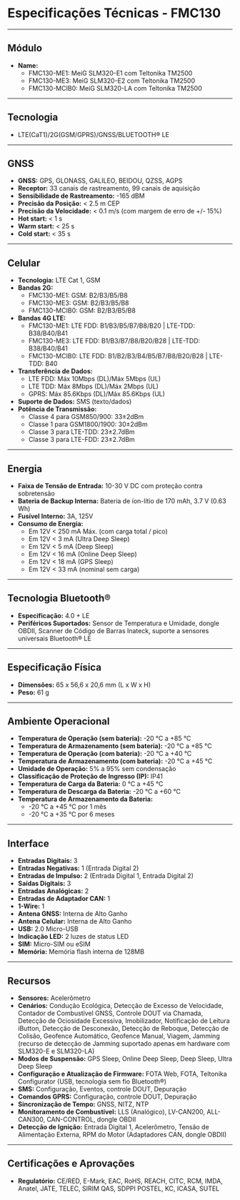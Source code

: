 # Especificações Técnicas - FMC130

---

## Módulo

* **Name:**
    * FMC130-ME1: MeiG SLM320-E1 com Teltonika TM2500
    * FMC130-ME3: MeiG SLM320-E2 com Teltonika TM2500
    * FMC130-MCIB0: MeiG SLM320-LA com Teltonika TM2500

---

## Tecnologia

* LTE(CaT1)/2G(GSM/GPRS)/GNSS/BLUETOOTH® LE

---

## GNSS

* **GNSS:** GPS, GLONASS, GALILEO, BEIDOU, QZSS, AGPS
* **Receptor:** 33 canais de rastreamento, 99 canais de aquisição
* **Sensibilidade de Rastreamento:** -165 dBM
* **Precisão da Posição:** < 2.5 m CEP
* **Precisão da Velocidade:** < 0.1 m/s (com margem de erro de +/- 15%)
* **Hot start:** < 1 s
* **Warm start:** < 25 s
* **Cold start:** < 35 s

---

## Celular

* **Tecnologia:** LTE Cat 1, GSM
* **Bandas 2G:**
    * FMC130-ME1: GSM: B2/B3/B5/B8
    * FMC130-ME3: GSM: B2/B3/B5/B8
    * FMC130-MCIB0: GSM: B2/B3/B5/B8
* **Bandas 4G LTE:**
    * FMC130-ME1: LTE FDD: B1/B3/B5/B7/B8/B20 | LTE-TDD: B38/B40/B41
    * FMC130-ME3: LTE FDD: B1/B3/B7/B8/B20/B28 | LTE-TDD: B38/B40/B41
    * FMC130-MCIB0: LTE FDD: B1/B2/B3/B4/B5/B7/B8/B20/B28 | LTE-TDD: B40
* **Transferência de Dados:**
    * LTE FDD: Máx 10Mbps (DL)/Máx 5Mbps (UL)
    * LTE TDD: Máx 8Mbps (DL)/Máx 2Mbps (UL)
    * GPRS: Máx 85.6Kbps (DL)/Máx 85.6Kbps (UL)
* **Suporte de Dados:** SMS (texto/dados)
* **Potência de Transmissão:**
    * Classe 4 para GSM850/900: 33±2dBm
    * Classe 1 para GSM1800/1900: 30±2dBm
    * Classe 3 para LTE-TDD: 23±2.7dBm
    * Classe 3 para LTE-FDD: 23±2.7dBm

---

## Energia

* **Faixa de Tensão de Entrada:** 10-30 V DC com proteção contra sobretensão
* **Bateria de Backup Interna:** Bateria de íon-lítio de 170 mAh, 3.7 V (0.63 Wh)
* **Fusível Interno:** 3A, 125V
* **Consumo de Energia:**
    * Em 12V < 250 mA Máx. (com carga total / pico)
    * Em 12V < 3 mA (Ultra Deep Sleep)
    * Em 12V < 5 mA (Deep Sleep)
    * Em 12V < 16 mA (Online Deep Sleep)
    * Em 12V < 18 mA (GPS Sleep)
    * Em 12V < 33 mA (nominal sem carga)

---

## Tecnologia Bluetooth®

* **Especificação:** 4.0 + LE
* **Periféricos Suportados:** Sensor de Temperatura e Umidade, dongle OBDII, Scanner de Código de Barras Inateck, suporte a sensores universais Bluetooth® LE

---

## Especificação Física

* **Dimensões:** 65 x 56,6 x 20,6 mm (L x W x H)
* **Peso:** 61 g

---

## Ambiente Operacional

* **Temperatura de Operação (sem bateria):** -20 °C a +85 °C
* **Temperatura de Armazenamento (sem bateria):** -20 °C a +85 °C
* **Temperatura de Operação (com bateria):** -20 °C a +40 °C
* **Temperatura de Armazenamento (com bateria):** -20 °C a +45 °C
* **Umidade de Operação:** 5% a 95% sem condensação
* **Classificação de Proteção de Ingresso (IP):** IP41
* **Temperatura de Carga da Bateria:** 0 °C a +45 °C
* **Temperatura de Descarga da Bateria:** -20 °C a +60 °C
* **Temperatura de Armazenamento da Bateria:**
    * -20 °C a +45 °C por 1 mês
    * -20 °C a +35 °C por 6 meses

---

## Interface

* **Entradas Digitais:** 3
* **Entradas Negativas:** 1 (Entrada Digital 2)
* **Entradas de Impulso:** 2 (Entrada Digital 1, Entrada Digital 2)
* **Saídas Digitais:** 3
* **Entradas Analógicas:** 2
* **Entradas de Adaptador CAN:** 1
* **1-Wire:** 1
* **Antena GNSS:** Interna de Alto Ganho
* **Antena Celular:** Interna de Alto Ganho
* **USB:** 2.0 Micro-USB
* **Indicação LED:** 2 luzes de status LED
* **SIM:** Micro-SIM ou eSIM
* **Memória:** Memória flash interna de 128MB

---

## Recursos

* **Sensores:** Acelerômetro
* **Cenários:** Condução Ecológica, Detecção de Excesso de Velocidade, Contador de Combustível GNSS, Controle DOUT via Chamada, Detecção de Ociosidade Excessiva, Imobilizador, Notificação de Leitura iButton, Detecção de Desconexão, Detecção de Reboque, Detecção de Colisão, Geofence Automático, Geofence Manual, Viagem, Jamming (recurso de detecção de Jamming suportado apenas em hardware com SLM320-E e SLM320-LA)
* **Modos de Suspensão:** GPS Sleep, Online Deep Sleep, Deep Sleep, Ultra Deep Sleep
* **Configuração e Atualização de Firmware:** FOTA Web, FOTA, Teltonika Configurator (USB, tecnologia sem fio Bluetooth®)
* **SMS:** Configuração, Eventos, controle DOUT, Depuração
* **Comandos GPRS:** Configuração, controle DOUT, Depuração
* **Sincronização de Tempo:** GNSS, NITZ, NTP
* **Monitoramento de Combustível:** LLS (Analógico), LV-CAN200, ALL-CAN300, CAN-CONTROL, dongle OBDII
* **Detecção de Ignição:** Entrada Digital 1, Acelerômetro, Tensão de Alimentação Externa, RPM do Motor (Adaptadores CAN, dongle OBDII)

---

## Certificações e Aprovações

* **Regulatório:** CE/RED, E-Mark, EAC, RoHS, REACH, CITC, RCM, IMDA, Anatel, JATE, TELEC, SIRIM QAS, SDPPI POSTEL, KC, ICASA, SUTEL
